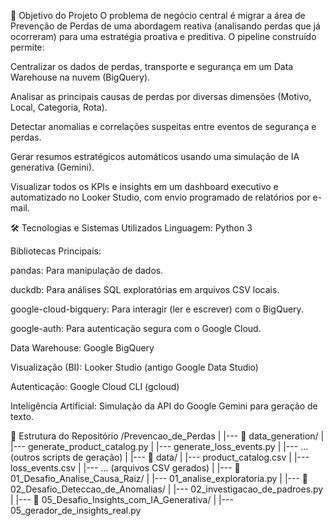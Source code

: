 🎯 Objetivo do Projeto
O problema de negócio central é migrar a área de Prevenção de Perdas de uma abordagem reativa (analisando perdas que já ocorreram) para uma estratégia proativa e preditiva. O pipeline construído permite:

Centralizar os dados de perdas, transporte e segurança em um Data Warehouse na nuvem (BigQuery).

Analisar as principais causas de perdas por diversas dimensões (Motivo, Local, Categoria, Rota).

Detectar anomalias e correlações suspeitas entre eventos de segurança e perdas.

Gerar resumos estratégicos automáticos usando uma simulação de IA generativa (Gemini).

Visualizar todos os KPIs e insights em um dashboard executivo e automatizado no Looker Studio, com envio programado de relatórios por e-mail.

🛠️ Tecnologias e Sistemas Utilizados
Linguagem: Python 3

Bibliotecas Principais:

pandas: Para manipulação de dados.

duckdb: Para análises SQL exploratórias em arquivos CSV locais.

google-cloud-bigquery: Para interagir (ler e escrever) com o BigQuery.

google-auth: Para autenticação segura com o Google Cloud.

Data Warehouse: Google BigQuery

Visualização (BI): Looker Studio (antigo Google Data Studio)

Autenticação: Google Cloud CLI (gcloud)

Inteligência Artificial: Simulação da API do Google Gemini para geração de texto.

📂 Estrutura do Repositório
/Prevencao_de_Perdas
|
|--- 📂 data_generation/
|    |--- generate_product_catalog.py
|    |--- generate_loss_events.py
|    |--- ... (outros scripts de geração)
|
|--- 📂 data/
|    |--- product_catalog.csv
|    |--- loss_events.csv
|    |--- ... (arquivos CSV gerados)
|
|--- 📂 01_Desafio_Analise_Causa_Raiz/
|    |--- 01_analise_exploratoria.py
|
|--- 📂 02_Desafio_Deteccao_de_Anomalias/
|    |--- 02_investigacao_de_padroes.py
|
|--- 📂 05_Desafio_Insights_com_IA_Generativa/
|    |--- 05_gerador_de_insights_real.py
